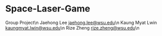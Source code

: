 # Space-Laser-Game

Group Project\n
Jaehong Lee       jaehong.lee@wsu.edu\n
Kaung Myat Lwin   kaungmyat.lwin@wsu.edu\n
Rize Zheng        rize.zheng@wsu.edu\n
